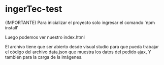 # ingerTec-test
(IMPORTANTE)
Para inicializar el proyecto solo ingresar el comando 'npm install' 

Luego podemos ver nuestro index.html 

El archivo tiene que ser abierto desde visual studio para que pueda trabajar 
el código del archivo data.json que muestra los datos del pedido ajax,
Y también para la carga de la imágenes.
